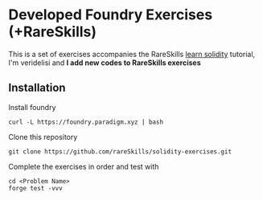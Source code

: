 # Developed Foundry Exercises (+RareSkills)

This is a set of exercises accompanies the RareSkills [learn solidity](https://rareskills.io/learn-solidity) tutorial, I'm veridelisi and <b>I add new codes to RareSkills exercises</b>

## Installation

Install foundry

```
curl -L https://foundry.paradigm.xyz | bash
```

Clone this repository

```
git clone https://github.com/rareSkills/solidity-exercises.git
```

Complete the exercises in order and test with

```
cd <Problem Name>
forge test -vvv
```

